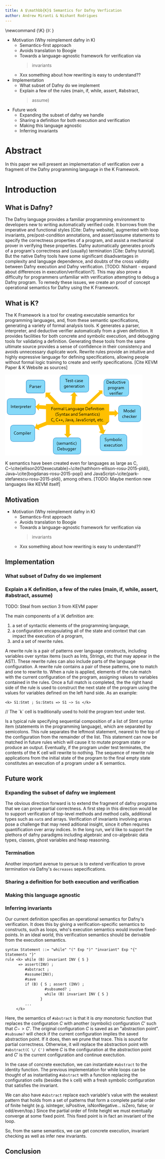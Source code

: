 ```yaml
---
title: A $\mathbb{K}$ Semantics for Dafny Verfication
author: Andrew Miranti & Nishant Rodrigues
---
```


\newcommand {\K} {$\mathbb{K}$ }

-   Motivation (Why reimplement dafny in K)
    -   Semantics-first approach
    -   Avoids translation to Boogie
    -   Towards a language-agnostic framework for verification via
        > invariants
    -   Xxx something about how rewriting is easy to understand??
-   Implementation
    -   What subset of Dafny do we implement
    -   Explain a few of the rules (main, if, while, assert, \#abstract,
        > assume)
-   Future work
    -   Expanding the subset of dafny we handle
    -   Sharing a definition for both execution and verification
    -   Making this language agnostic
    -   Inferring invariants

Abstract
========

In this paper we will present an implementation of verification over a
fragment of the Dafny programming language in the K Framework.

Introduction
============

## What is Dafny?

The Dafny language provides a familiar programming environment to
developers new to writing automatically verified code. It borrows from
the imperative and functional styles \[Cite: Dafny website\], augmented
with loop invariants, pre/post-condition annotations, and assert/assume
statements to specify the correctness properties of a program, and
assist a mechanical prover in verifying these properties. Dafny
automatically generates proofs of a program's correctness and (usually)
termination \[Cite: Dafny tutorial\]. But the native Dafny tools have
some significant disadvantages in complexity and language dependence,
and doubts of the cross validity between Dafny execution and Dafny
verification. \[TODO: Nishant - expand about differences in
execution/verification?\]. This may also prove a difficulty for
programmers unfamiliar with verification attempting to debug a Dafny
program. To remedy these issues, we create an proof of concept
operational semantics for Dafny using the K Framework.

## What is K?

The K Framework is a tool for creating executable semantics for programming languages,
and, from these semantic specifications, generating a variety of formal analysis tools.
K generates a parser, interpreter, and deductive verifier automatically from a given definition.
It provides facilities for both concrete and symbolic execution, and debugging tools for
validating a definition.  Generating these tools from the same ultimate source provides a
sense of confidence in their consistency and avoids unnecessary duplicate work.  Rewrite rules 
provide an intuitive and highly expressive language for defining specifications, allowing 
people without formal logic training to create and verify specifications. [Cite KEVM Paper & K Website as sources]

![The  \K approach as described in ~\cite{stefanescu-park-yuwen-li-rosu-2016-oopsla}](k-overview.png)

K semantics have been created even for languages as large as C, C~\cite{ellison2012executable}~\cite{hathhorn-ellison-rosu-2015-pldi}, Java~\cite{bogdanas-rosu-2015-popl} and JavaScript~\cite{park-stefanescu-rosu-2015-pldi}, among others. [TODO: Maybe mention new languages like KEVM itself]

## Motivation

-   Motivation (Why reimplement dafny in K)
    -   Semantics-first approach
    -   Avoids translation to Boogie
    -   Towards a language-agnostic framework for verification via
        > invariants
    -   Xxx something about how rewriting is easy to understand??

## Implementation

### What subset of Dafny do we implement

### Explain a K definition, a few of the rules (main, if, while, assert, #abstract, assume)

TODO: Steal from section 3 from KEVM paper

The main components of a \K definition are:

1.  a set of syntactic elements of the programming language,
2.  a configuration encapsulating all of the state and context that can impact
    the execution of a program,
3.  and a set of rewrite rules.

A rewrite rule is a pair of patterns over language constructs, including
variables over syntax items (such as Ints, Strings, etc that may appear in the
AST). These rewrite rules can also include parts of the language configuration.
A rewrite rule contains a pair of these patterns, one to match and one to
rewrite to. When a rule is applied, elements of the rule match with the current
configuration of the program, assigning values to variables contained in the
rules. Once a full match is completed, the the right hand side of the rule is
used to construct the next state of the program using the values for variables
defined on the left hand side. As an example:

```k
<k> S1:Stmt ; Ss:Stmts => S1 ~> Ss </k>
```

// The \`k\` cell is traditionally used to hold the program text under
test.

Is a typical rule specifying sequential composition of a list of Stmt
syntax item (statements in the programming language), which are
separated by semicolons. This rule separates the leftmost statement,
nearest to the top of the configuration from the remainder of the list.
This statement can now be matched in future rules which will cause it to
mutate program state or produce an output. Eventually, if the program
under test terminates, the contents of the K cell will rewrite to
nothing. The sequence of rewrite rule applications from the initial
state of the program to the final empty state constitutes an execution
of a program under a K semantics.

## Future work


### Expanding the subset of dafny we implement

The obvious direction forward is to extend the fragment of dafny programs that
we can prove partial correctness. A first step in this direction would be to
support verification of top-level methods and method calls, additional types
such as `nat`s and arrays. Verification of invariants involving arrays pose a
challenge that may need aditional insight, since it often requires
quantification over array indices. In the long run, we'd like to support the
plethora of dafny paradigms including algebraic and co-algebraic data types,
classes, ghost variables and heap reasoning.

### Termination

Another important avenue to persue is to extend verification to prove termination
via Dafny's `decreases` sepecifications.

### Sharing a definition for both execution and verification
### Making this language agnostic
### Inferring invariants

Our current definition specifies an operational semantics for Dafny's
verification. It does this by giving a verification-specific semantics to
constructs, such as loops, who's execution semantics would involve fixed-points.
In an ideal world, this verification semantics should be derivable from the
execution semantics.

```
syntax Statement ::= "while" "(" Exp ")" "invariant" Exp "{" Statements "}"
rule <k> while (B) invariant INV { S }
      => assert(INV) ;
         #abstract ;
         #assume(INV);
         #save
         if (B) { S ; assert (INV) ;
                  #subsumed? ;
                  while (B) invariant INV { S }
                }
         ...
     </k>
```

Here, the semantics of `#abstract` is that it is *any* monotonic function that
replaces the configuration $C$ with another (symbolic) configuration $C'$ such
that $C -> C'$. The original configuration $C$ is saved as an "abstraction
point". `#subsume?` will check if the current configuration implies the
saved abstraction point. If it does, then we prune that trace. This
is sound for partial correctness. Otherwise, it will replace the abstraction point
with `#abstract(C \/ C')` where $C$ is the configuration at the abstraction
point and $C'$ is the current configuration and continue exectution.

In the case of concrete exectution, we can instantiate `#abstract` to the
identity function. The previous implementation for while loops can be thought of
as instantiating `#abstract` with a function replacing the configuration cells
(besides the `k` cell) with a fresh symbolic configuration that satisfies the
invariant.

We can also have `#abstract` replace each variable's value with the weakest
pattern that holds from a set of patterns that form a complete partial order of
finite height (e.g. isInteger, isPositive, isNonNegative... isZero, false; or
odd/even/top.) Since the partial order of finite height we must eventually
converge at some fixed point. This fixed point is in fact an invariant of the
loop.

So, from the same semantics, we can get concrete execution, invariant checking
as well as infer new invariants.

## Conclusion
